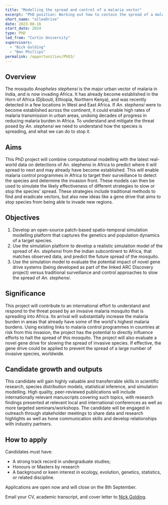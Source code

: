 ```yaml
---
title: "Modelling the spread and control of a malaria vector"
excerpt: "PhD position: Working out how to contain the spread of a malaria carrying mosquito species."
short_name: "alleeDrive"
date: 2023-08-16
start_date: 2024
type: PhD
led_from: "Curtin University"
supervisors:
  - "Nick Golding"
  - "Ben Phillips"
permalink: /opportunities/PhD3/
---
```


## Overview

The mosquito *Anopheles stephensi* is the major urban vector of malaria in India, and is now invading Africa. It has already become established in the Horn of Africa (Djibouti, Ethiopia, Northern Kenya), and was recently detected in a few locations in West and East Africa. If *An. stephensi* were to become established across the continent, it could enable high rates of malaria transmission in urban areas, undoing decades of progress in reducing malaria burden in Africa. To understand and mitigate the threat posed by *An. stephensi* we need to understand how the species is spreading, and what we can do to stop it.

## Aims

This PhD project will combine computational modelling with the latest real-world data on detections of An. stephensi in Africa to predict where it will spread to next and may already have become established. This will enable malaria control programmes in Africa to target their surveillance to detect the species and determine the invasion front. These models can then be used to simulate the likely effectiveness of different strategies to slow or stop the species' spread. These strategies include traditional methods to find and eradicate vectors, but also new ideas like a gene drive that aims to stop species from being able to invade new regions.

## Objectives

1. Develop an open-source patch-based spatio-temporal simulation modelling platform that captures the genetics and population dynamics of a target species.
2. Use the simulation platform to develop a realistic simulation model of the spread of *An. stephensi* from the Indian subcontinent to Africa, that matches observed data, and predict the future spread of the mosquito.
3. Use the simulation model to evaluate the potential impact of novel gene drive systems (being developed as part of the linked ARC Discovery project) versus traditional surveillance and control approaches to slow the spread of *An. stephensi*.



## Significance

This project will contribute to an international effort to understand and respond to the threat posed by an invasive malaria mosquito that is spreading into Africa. Its arrival will substantially increase the malaria burden in areas that already have some of the world's highest malaria burdens. Using existing links to malaria control programmes in countries at risk from this invasion, the project has the potential to directly influence efforts to halt the spread of this mosquito. The project will also evaluate a novel gene drive for slowing the spread of invasive species. If effective, the gene drive could be applied to prevent the spread of a large number of invasive species, worldwide.

## Candidate growth and outputs

This candidate will gain highly valuable and transferrable skills in scientific research, species distribution models, statistical inference, and simulation modelling. High quality, peer-reviewed publications will include internationally relevant manuscripts covering such topics, with research findings presented at relevant local and international conferences as well as more targeted seminars/workshops. The candidate will be engaged in outreach through stakeholder meetings to share data and research highlights as well as hone communication skills and develop relationships with industry partners.

## How to apply

Candidates must have:

- A strong track record in undergraduate studies;
- Honours or Masters by research
- A background or keen interest in ecology, evolution, genetics, statistics, or related discipline.

Applications are open now and will close on the 8th September.

Email your CV, academic transcript, and cover letter to [Nick Golding](nick.golding.research@gmail.com).